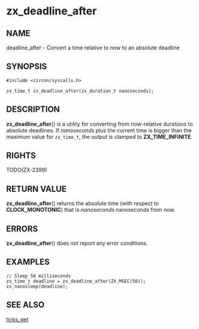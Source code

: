 # zx_deadline_after

## NAME

<!-- Updated by scripts/update-docs-from-abigen, do not edit this section manually. -->

deadline_after - Convert a time relative to now to an absolute deadline

## SYNOPSIS

<!-- Updated by scripts/update-docs-from-abigen, do not edit this section manually. -->

```
#include <zircon/syscalls.h>

zx_time_t zx_deadline_after(zx_duration_t nanoseconds);
```

## DESCRIPTION

**zx_deadline_after**() is a utility for converting from now-relative durations
to absolute deadlines. If *nanoseconds* plus the current time is bigger than the
maximum value for ``zx_time_t``, the output is clamped to **ZX_TIME_INFINITE**.

## RIGHTS

<!-- Updated by scripts/update-docs-from-abigen, do not edit this section manually. -->

TODO(ZX-2399)

## RETURN VALUE

**zx_deadline_after**() returns the absolute time (with respect to **CLOCK_MONOTONIC**)
that is *nanoseconds* nanoseconds from now.

## ERRORS

**zx_deadline_after**() does not report any error conditions.

## EXAMPLES

```
// Sleep 50 milliseconds
zx_time_t deadline = zx_deadline_after(ZX_MSEC(50));
zx_nanosleep(deadline);
```

## SEE ALSO

[ticks_get](ticks_get.md)
